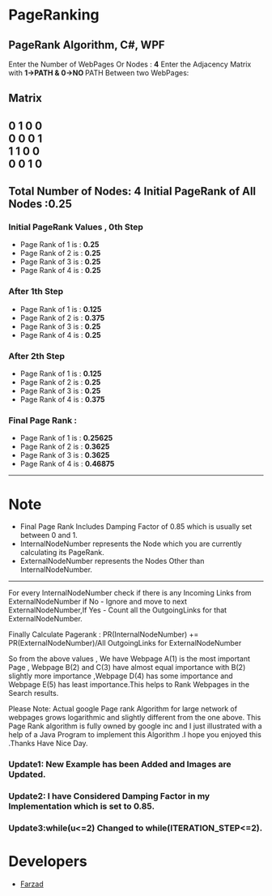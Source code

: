 # PageRanking
## PageRank Algorithm, C#, WPF

Enter the Number of WebPages Or Nodes : <b>4</b>
Enter the Adjacency Matrix with <b> 1->PATH & 0->NO </b>PATH Between two WebPages:

## Matrix

0 1 0 0 <br/>
0 0 0 1 <br/>
1 1 0 0 <br/>
0 0 1 0 <br/>
---------------------------------------------------------------
## Total Number of Nodes: 4	 Initial PageRank of All Nodes :0.25

### Initial PageRank Values , 0th Step 
 - Page Rank of 1 is :	<b> 0.25</b>
 - Page Rank of 2 is :	<b> 0.25 </b>
 - Page Rank of 3 is :	<b> 0.25 </b>
 - Page Rank of 4 is :	<b> 0.25 </b>

### After 1th Step 
- Page Rank of 1 is :	<b> 0.125 </b>
- Page Rank of 2 is :	<b> 0.375 </b>
- Page Rank of 3 is :	<b> 0.25 </b>
- Page Rank of 4 is :	<b> 0.25 </b>

### After 2th Step 
- Page Rank of 1 is :	<b> 0.125 </b>
- Page Rank of 2 is :	<b> 0.25 </b> 
- Page Rank of 3 is :	<b> 0.25 </b>
- Page Rank of 4 is :	<b> 0.375 </b> 

### Final Page Rank : 
 - Page Rank of 1 is :	<b> 0.25625 </b>
 - Page Rank of 2 is :	<b> 0.3625 </b>
 - Page Rank of 3 is :	<b> 0.3625 </b>
 - Page Rank of 4 is :	<b> 0.46875 </b>
---------------------------------------------------------------
# Note
- Final Page Rank Includes Damping Factor of 0.85 which is usually set between 0 and 1.
- InternalNodeNumber represents the Node which you are currently calculating its PageRank.
- ExternalNodeNumber represents the Nodes Other than InternalNodeNumber.

<hr />
For every InternalNodeNumber check if there is any Incoming Links from ExternalNodeNumber if No - Ignore and move to next ExternalNodeNumber,If Yes - Count all the OutgoingLinks for that ExternalNodeNumber.

Finally Calculate Pagerank :
PR(InternalNodeNumber) += PR(ExternalNodeNumber)/All OutgoingLinks for ExternalNodeNumber

So from the above values , We have Webpage A(1) is the most important Page , Webpage B(2) and C(3) have almost equal importance with B(2) slightly more importance ,Webpage D(4) has some importance and Webpage E(5) has least importance.This helps to Rank Webpages in the Search results.

Please Note: Actual google Page rank Algorithm for large network of webpages grows logarithmic and slightly different from the one above. This Page Rank algorithm is fully owned by google inc and I just illustrated with a help of a Java Program to implement this Algorithm .I hope you enjoyed this .Thanks Have Nice Day.

### Update1: New Example has been Added and Images are Updated.
### Update2: I have Considered Damping Factor in my Implementation which is set to 0.85.
### Update3:while(u<=2) Changed to while(ITERATION_STEP<=2).

# Developers
 - [Farzad](https://github.com/theveloper90) 
